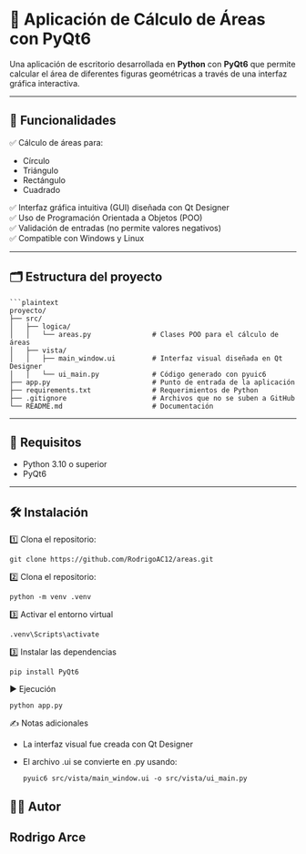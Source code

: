 # 📐 Aplicación de Cálculo de Áreas con PyQt6

Una aplicación de escritorio desarrollada en **Python** con **PyQt6** que permite calcular el área de diferentes figuras geométricas a través de una interfaz gráfica interactiva.

---

## 🎯 Funcionalidades

✅ Cálculo de áreas para:

- Círculo  
- Triángulo  
- Rectángulo  
- Cuadrado

✅ Interfaz gráfica intuitiva (GUI) diseñada con Qt Designer  
✅ Uso de Programación Orientada a Objetos (POO)  
✅ Validación de entradas (no permite valores negativos)  
✅ Compatible con Windows y Linux  

---

## 🗂️ Estructura del proyecto

    ```plaintext
    proyecto/
    ├── src/
    │   ├── logica/
    │   │   └── areas.py               # Clases POO para el cálculo de áreas
    │   ├── vista/
    │   │   ├── main_window.ui         # Interfaz visual diseñada en Qt Designer
    │   │   └── ui_main.py             # Código generado con pyuic6
    ├── app.py                         # Punto de entrada de la aplicación
    ├── requirements.txt               # Requerimientos de Python
    ├── .gitignore                     # Archivos que no se suben a GitHub
    └── README.md                      # Documentación    


--- 
## 🚀 Requisitos

- Python 3.10 o superior
- PyQt6

---

## 🛠️ Instalación

1️⃣ Clona el repositorio:

    git clone https://github.com/RodrigoAC12/areas.git

2️⃣ Clona el repositorio:

    python -m venv .venv

3️⃣  Activar el entorno virtual  

    .venv\Scripts\activate

3️⃣  Instalar las dependencias 

    pip install PyQt6

▶️ Ejecución

    python app.py

    
✍️ Notas adicionales

  * La interfaz visual fue creada con Qt Designer
  * El archivo .ui se convierte en .py usando:
    
        pyuic6 src/vista/main_window.ui -o src/vista/ui_main.py


## 👨‍💻 Autor
## Rodrigo Arce
